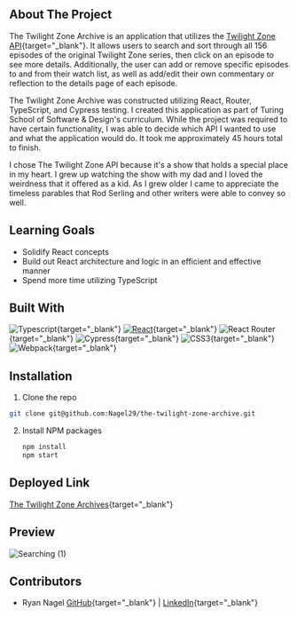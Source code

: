 ## About The Project

The Twilight Zone Archive is an application that utilizes the [Twilight Zone API](https://thetwilightzoneapi.netlify.app/){target="_blank"}. It allows users to search and sort through all 156 episodes of the original Twilight Zone series, then click on an episode to see more details. Additionally, the user can add or remove specific episodes to and from their watch list, as well as add/edit their own commentary or reflection to the details page of each episode.

The Twilight Zone Archive was constructed utilizing React, Router, TypeScript, and Cypress testing. I created this application as part of Turing School of Software & Design's curriculum. While the project was required to have certain functionality, I was able to decide which API I wanted to use and what the application would do. It took me approximately 45 hours total to finish.

I chose The Twilight Zone API because it's a show that holds a special place in my heart. I grew up watching the show with my dad and I loved the weirdness that it offered as a kid. As I grew older I came to appreciate the timeless parables that Rod Serling and other writers were able to convey so well.

## Learning Goals
- Solidify React concepts
- Build out React architecture and logic in an efficient and effective manner
- Spend more time utilizing TypeScript

## Built With

![Typescript](https://img.shields.io/npm/types/typescript?color=%23000000&label=%20&logo=typescript&style=for-the-badge){target="_blank"}
[![React][React.js]][React-url]{target="_blank"}
![React Router](https://img.shields.io/badge/React_Router-CA4245?style=for-the-badge&logo=react-router&logoColor=white){target="_blank"}
![Cypress](https://img.shields.io/badge/-cypress-%23E5E5E5?style=for-the-badge&logo=cypress&logoColor=058a5e){target="_blank"}
![CSS3](https://img.shields.io/badge/css3-%231572B6.svg?style=for-the-badge&logo=css3&logoColor=white){target="_blank"}
![Webpack](https://img.shields.io/badge/webpack-%238DD6F9.svg?style=for-the-badge&logo=webpack&logoColor=black){target="_blank"}

## Installation

1. Clone the repo
  ```sh
  git clone git@github.com:Nagel29/the-twilight-zone-archive.git
  ```
2. Install NPM packages
   ```sh
   npm install
   npm start
   ```

## Deployed Link

[The Twilight Zone Archives](https://the-twilight-zone-archive.vercel.app/){target="_blank"}

## Preview

![Searching (1)](src/images/preview.gif)

## Contributors
- Ryan Nagel [GitHub](https://github.com/Nagel29){target="_blank"} | [LinkedIn](https://www.linkedin.com/in/ryan-nagel-000280173/){target="_blank"}


<!-- MARKDOWN LINKS & IMAGES -->
[React.js]: https://img.shields.io/badge/React-20232A?style=for-the-badge&logo=react&logoColor=61DAFB
[React-url]: https://reactjs.org/


